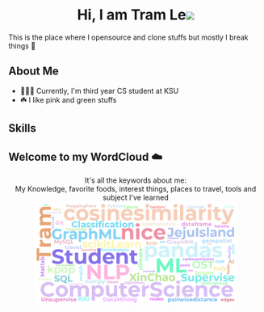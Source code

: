 <!-- Header -->
<h1 align="center">
Hi, I am Tram Le<img src="https://media.giphy.com/media/hvRJCLFzcasrR4ia7z/giphy.gif" width="5%">
</h1>

This is the place where I opensource and clone stuffs but mostly I break things 🤣

<!-- About -->
## About Me
- 👩🏻‍💻 Currently, I'm third year CS student at KSU
- ☘️ I like pink and green stuffs

## Skills
  


## Welcome to my WordCloud :cloud:
<div align="center"> 
  It's all the keywords about me: </br>
  My Knowledge, favorite foods, interest things, places to travel, tools and subject I've learned
  
 <img src="https://raw.githubusercontent.com/justramle/justramle/master/images/wordlist.png" alt="WordCloud" width="80%">
</div>


